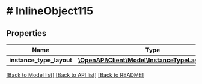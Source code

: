 # # InlineObject115

## Properties

Name | Type | Description | Notes
------------ | ------------- | ------------- | -------------
**instance_type_layout** | [**\OpenAPI\Client\Model\InstanceTypeLayoutCreate**](InstanceTypeLayoutCreate.md) |  | [optional]

[[Back to Model list]](../../README.md#models) [[Back to API list]](../../README.md#endpoints) [[Back to README]](../../README.md)
